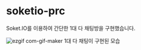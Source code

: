 # soketio-prc
Soket.IO를 이용하여 간단한 1대 다 채팅방을 구현했습니다.

![ezgif com-gif-maker](https://user-images.githubusercontent.com/113834508/210330391-1b1b1e4c-6589-4bc3-99bc-64ed2da624ea.gif)
1대 다 채팅이 구현된 모습
